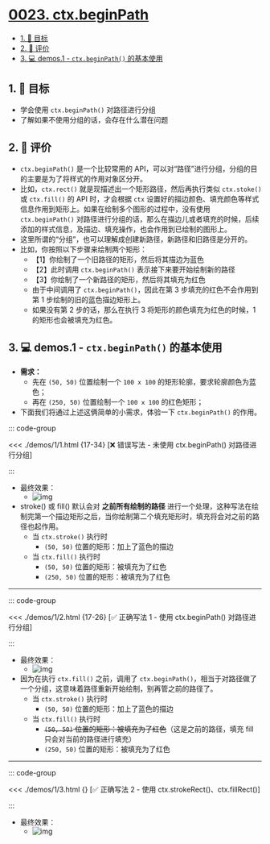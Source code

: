 # [0023. ctx.beginPath](https://github.com/Tdahuyou/TNotes.canvas/tree/main/notes/0023.%20ctx.beginPath)

<!-- region:toc -->

- [1. 🎯 目标](#1--目标)
- [2. 🫧 评价](#2--评价)
- [3. 💻 demos.1 - `ctx.beginPath()` 的基本使用](#3--demos1---ctxbeginpath-的基本使用)

<!-- endregion:toc -->

## 1. 🎯 目标

- 学会使用 `ctx.beginPath()` 对路径进行分组
- 了解如果不使用分组的话，会存在什么潜在问题

## 2. 🫧 评价

- `ctx.beginPath()` 是一个比较常用的 API，可以对“路径”进行分组，分组的目的主要是为了将样式的作用对象区分开。
- 比如，`ctx.rect()` 就是现描述出一个矩形路径，然后再执行类似 `ctx.stoke()` 或 `ctx.fill()` 的 API 时，才会根据 `ctx` 设置好的描边颜色、填充颜色等样式信息作用到矩形上。如果在绘制多个图形的过程中，没有使用 `ctx.beginPath()` 对路径进行分组的话，那么在描边儿或者填充的时候，后续添加的样式信息，及描边、填充操作，也会作用到已绘制的图形上。
- 这里所谓的“分组”，也可以理解成创建新路径，新路径和旧路径是分开的。
- 比如，你按照以下步骤来绘制两个矩形：
  - 【1】你绘制了一个旧路径的矩形，然后将其描边为蓝色
  - 【2】此时调用 `ctx.beginPath()` 表示接下来要开始绘制新的路径
  - 【3】你绘制了一个新路径的矩形，然后将其填充为红色
  - 由于中间调用了 `ctx.beginPath()`，因此在第 3 步填充的红色不会作用到第 1 步绘制的旧的蓝色描边矩形上。
  - 如果没有第 2 步的话，那么在执行 3 将矩形的颜色填充为红色的时候，1 的矩形也会被填充为红色。

## 3. 💻 demos.1 - `ctx.beginPath()` 的基本使用

- **需求：**
  - 先在 `(50, 50)` 位置绘制一个 `100 x 100` 的矩形轮廓，要求轮廓颜色为蓝色；
  - 再在 `(250, 50)` 位置绘制一个 `100 x 100` 的红色矩形；
- 下面我们将通过上述这俩简单的小需求，体验一下 `ctx.beginPath()` 的作用。

::: code-group

<<< ./demos/1/1.html {17-34} [❌ 错误写法 - 未使用 ctx.beginPath() 对路径进行分组]

:::

- 最终效果：
  - ![img](https://cdn.jsdelivr.net/gh/Tdahuyou/imgs@main/2024-10-04-00-52-36.png)
- stroke() 或 fill() 默认会对 **之前所有绘制的路径** 进行一个处理，这种写法在绘制完第一个描边矩形之后，当你绘制第二个填充矩形时，填充将会对之前的路径也起作用。
  - 当 `ctx.stroke()` 执行时
    - `(50, 50)` 位置的矩形：加上了蓝色的描边
  - 当 `ctx.fill()` 执行时
    - `(50, 50)` 位置的矩形：被填充为了红色
    - `(250, 50)` 位置的矩形：被填充为了红色

---

::: code-group

<<< ./demos/1/2.html {17-26} [✅ 正确写法 1 - 使用 ctx.beginPath() 对路径进行分组]

:::

- 最终效果：
  - ![img](https://cdn.jsdelivr.net/gh/Tdahuyou/imgs@main/2024-10-04-00-53-46.png)
- 因为在执行 `ctx.fill()` 之前，调用了 `ctx.beginPath()`，相当于对路径做了一个分组，这意味着路径重新开始绘制，别再管之前的路径了。
  - 当 `ctx.stroke()` 执行时
    - `(50, 50)` 位置的矩形：加上了蓝色的描边
  - 当 `ctx.fill()` 执行时
    - ~~`(50, 50)` 位置的矩形：被填充为了红色~~（这是之前的路径，填充 fill 只会对当前的路径进行填充）
    - `(250, 50)` 位置的矩形：被填充为了红色

---

::: code-group

<<< ./demos/1/3.html {} [✅ 正确写法 2 - 使用 ctx.strokeRect()、ctx.fillRect()]

:::

- 最终效果：
  - ![img](https://cdn.jsdelivr.net/gh/Tdahuyou/imgs@main/2024-10-04-00-54-27.png)
